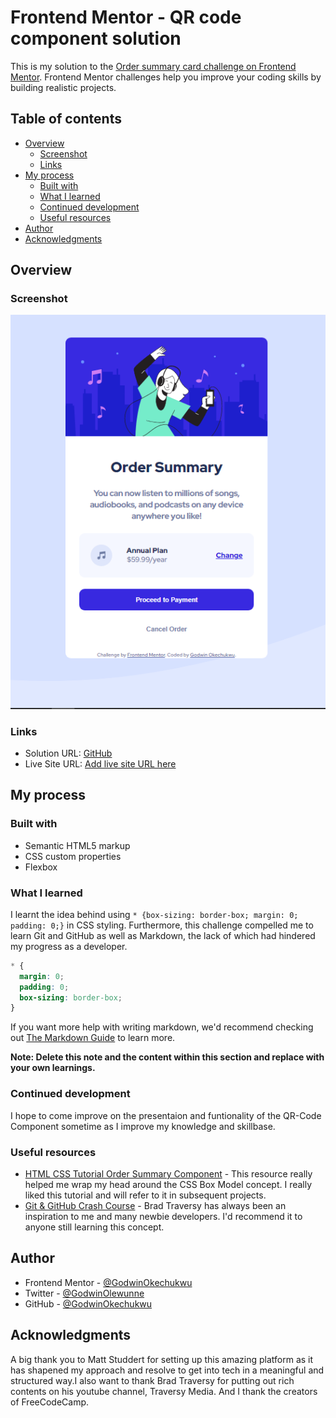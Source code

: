 # Frontend Mentor - QR code component solution

This is my solution to the [Order summary card challenge on Frontend Mentor](https://www.frontendmentor.io/challenges/qr-code-component-iux_sIO_H). Frontend Mentor challenges help you improve your coding skills by building realistic projects.

## Table of contents

- [Overview](#overview)
  - [Screenshot](#screenshot)
  - [Links](#links)
- [My process](#my-process)
  - [Built with](#built-with)
  - [What I learned](#what-i-learned)
  - [Continued development](#continued-development)
  - [Useful resources](#useful-resources)
- [Author](#author)
- [Acknowledgments](#acknowledgments)

## Overview

### Screenshot

![Order Summary Screenshot](images/order-summary-screenshot.png)

### Links

- Solution URL: [GitHub](https://github.com/godwin-okechukwu/order-summary-component.git)
- Live Site URL: [Add live site URL here](https://your-live-site-url.com)

## My process

### Built with

- Semantic HTML5 markup
- CSS custom properties
- Flexbox

### What I learned

I learnt the idea behind using `* {box-sizing: border-box; margin: 0; padding: 0;}` in CSS styling. Furthermore, this challenge compelled me to learn Git and GitHub as well as Markdown, the lack of which had hindered my progress as a developer.

```css
* {
  margin: 0;
  padding: 0;
  box-sizing: border-box;
}
```

If you want more help with writing markdown, we'd recommend checking out [The Markdown Guide](https://www.markdownguide.org/) to learn more.

**Note: Delete this note and the content within this section and replace with your own learnings.**

### Continued development

I hope to come improve on the presentaion and funtionality of the QR-Code Component sometime as I improve my knowledge and skillbase.

### Useful resources

- [HTML CSS Tutorial Order Summary Component](https://www.freecodecamp.com) - This resource really helped me wrap my head around the CSS Box Model concept. I really liked this tutorial and will refer to it in subsequent projects.
- [Git & GitHub Crash Course](https://www.traversymedia.com) - Brad Traversy has always been an inspiration to me and many newbie developers. I'd recommend it to anyone still learning this concept.

## Author

- Frontend Mentor - [@GodwinOkechukwu](https://www.frontendmentor.io/profile/godwin-okechukwu)
- Twitter - [@GodwinOlewunne](https://www.twitter.com/godwinolewunne)
- GitHub - [@GodwinOkechukwu](https://github.com/godwin-okechukwu)

## Acknowledgments

A big thank you to Matt Studdert for setting up this amazing platform as it has shapened my approach and resolve to get into tech in a meaningful and structured way.I also want to thank Brad Traversy for putting out rich contents on his youtube channel, Traversy Media. And I thank the creators of FreeCodeCamp.
